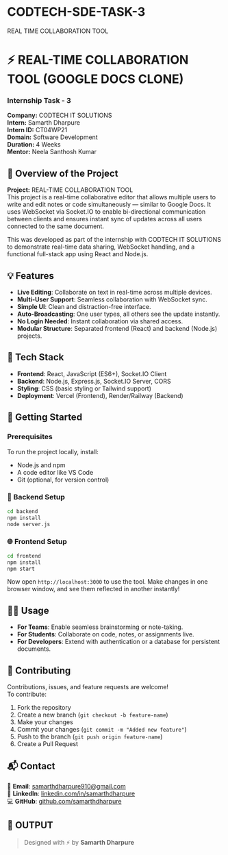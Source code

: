 # CODTECH-SDE-TASK-3
REAL TIME COLLABORATION TOOL

# ⚡ REAL-TIME COLLABORATION TOOL (GOOGLE DOCS CLONE)

### Internship Task - 3
**Company:** CODTECH IT SOLUTIONS  
**Intern:** Samarth Dharpure  
**Intern ID:** CT04WP21  
**Domain:** Software Development  
**Duration:** 4 Weeks  
**Mentor:** Neela Santhosh Kumar

## 📌 Overview of the Project

**Project:** REAL-TIME COLLABORATION TOOL  
This project is a real-time collaborative editor that allows multiple users to write and edit notes or code simultaneously — similar to Google Docs. It uses WebSocket via Socket.IO to enable bi-directional communication between clients and ensures instant sync of updates across all users connected to the same document.

This was developed as part of the internship with CODTECH IT SOLUTIONS to demonstrate real-time data sharing, WebSocket handling, and a functional full-stack app using React and Node.js.

## 💡 Features

- **Live Editing**: Collaborate on text in real-time across multiple devices.
- **Multi-User Support**: Seamless collaboration with WebSocket sync.
- **Simple UI**: Clean and distraction-free interface.
- **Auto-Broadcasting**: One user types, all others see the update instantly.
- **No Login Needed**: Instant collaboration via shared access.
- **Modular Structure**: Separated frontend (React) and backend (Node.js) projects.

## 🧰 Tech Stack

- **Frontend**: React, JavaScript (ES6+), Socket.IO Client
- **Backend**: Node.js, Express.js, Socket.IO Server, CORS
- **Styling**: CSS (basic styling or Tailwind support)
- **Deployment**: Vercel (Frontend), Render/Railway (Backend)

## 🚀 Getting Started

### Prerequisites
To run the project locally, install:

- Node.js and npm  
- A code editor like VS Code  
- Git (optional, for version control)

### 🔧 Backend Setup

```bash
cd backend
npm install
node server.js
```

### 🌐 Frontend Setup

```bash
cd frontend
npm install
npm start
```

Now open `http://localhost:3000` to use the tool. Make changes in one browser window, and see them reflected in another instantly!

## 🧑‍💻 Usage

- **For Teams**: Enable seamless brainstorming or note-taking.
- **For Students**: Collaborate on code, notes, or assignments live.
- **For Developers**: Extend with authentication or a database for persistent documents.

## 🤝 Contributing

Contributions, issues, and feature requests are welcome!  
To contribute:

1. Fork the repository  
2. Create a new branch (`git checkout -b feature-name`)  
3. Make your changes  
4. Commit your changes (`git commit -m "Added new feature"`)  
5. Push to the branch (`git push origin feature-name`)  
6. Create a Pull Request

## 📬 Contact

📧 **Email**: [samarthdharpure910@gmail.com](mailto:samarthdharpure910@gmail.com)  
💼 **LinkedIn**: [linkedin.com/in/samarthdharpure](https://linkedin.com/in/samarthdharpure)  
💻 **GitHub**: [github.com/samarthdharpure](https://github.com/samarthdharpure)

## 📸 OUTPUT



> Designed with ⚡ by **Samarth Dharpure**

